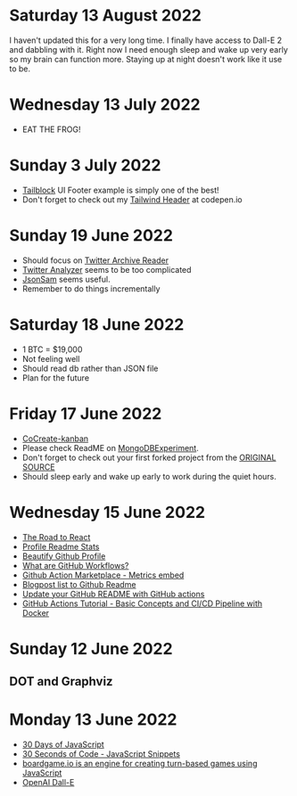 # Saturday 13 August 2022

I haven't updated this for a very long time. I finally have access to Dall-E 2 and dabbling with it. Right now I need enough sleep and wake up very early so my brain can function more. Staying up at night doesn't work like it use to be.

# Wednesday 13 July 2022

- EAT THE FROG!

# Sunday 3 July 2022

- [Tailblock](https://tailblocks.cc/) UI Footer example is simply one of the best!
- Don't forget to check out my [Tailwind Header](https://codepen.io/headsink/pen/xxWGjRB) at codepen.io


# Sunday 19 June 2022

- Should focus on [Twitter Archive Reader](https://github.com/alkihis/twitter-archive-reader/blob/master/Examples.md#Countthenumberofretweetsinarchive)
- [Twitter Analyzer](https://github.com/gedankenstuecke/twitter-analyser/blob/master/INSTALL.md) seems to be too complicated
- [JsonSam](https://openbase.com/python/jsonsam) seems useful.
- Remember to do things incrementally


# Saturday 18 June 2022

- 1 BTC = $19,000
- Not feeling well
- Should read db rather than JSON file
- Plan for the future

# Friday 17 June 2022

- [CoCreate-kanban](https://cocreate.app/docs/kanban)
- Please check ReadME on [MongoDBExperiment](https://github.com/headsink/MongoDBExperiment/blob/master/README.md).
- Don't forget to check out your first forked project from the [ORIGINAL SOURCE](https://github.com/dangoldin/twitter-archive-analysis)
- Should sleep early and wake up early to work during the quiet hours.


# Wednesday 15 June 2022

- [The Road to React](https://github.com/the-road-to-learn-react)
- [Profile Readme Stats](https://github.com/marketplace/actions/profile-readme-stats)
- [Beautify Github Profile](https://github.com/rzashakeri/beautify-github-profile)
- [What are GitHub Workflows?](https://jasonet.co/posts/what-are-github-workflows/)
- [Github Action Marketplace - Metrics embed](https://github.com/marketplace/actions/metrics-embed)
- [Blogpost list to Github Readme](https://youtu.be/ECuqb5Tv9qI?t=272)
- [Update your GitHub README with GitHub actions ](https://www.youtube.com/watch?v=jVg-qkQ01lI)
- [GitHub Actions Tutorial - Basic Concepts and CI/CD Pipeline with Docker](https://www.youtube.com/watch?v=R8_veQiYBjI)
# Sunday 12 June 2022

## DOT and Graphviz

# Monday 13 June 2022

- [30 Days of JavaScript](https://github.com/Asabeneh/30-Days-Of-JavaScript)
- [30 Seconds of Code - JavaScript Snippets](https://www.30secondsofcode.org/js/p/1)
- [boardgame.io is an engine for creating turn-based games using JavaScript](https://github.com/boardgameio/boardgame.io)
- [OpenAI Dall-E](https://github.com/openai/DALL-E)
